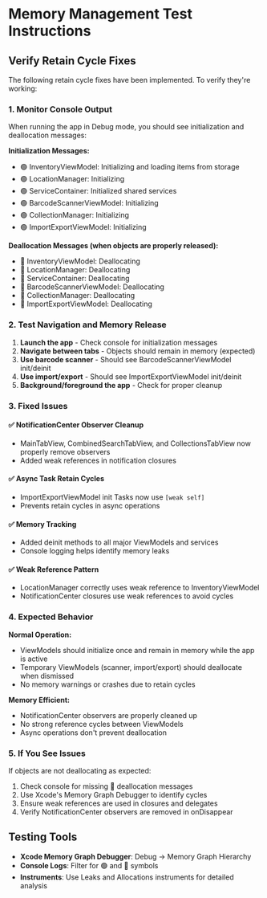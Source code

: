 # Memory Management Test Instructions

## Verify Retain Cycle Fixes

The following retain cycle fixes have been implemented. To verify they're working:

### 1. Monitor Console Output

When running the app in Debug mode, you should see initialization and deallocation messages:

**Initialization Messages:**
- 🟢 InventoryViewModel: Initializing and loading items from storage
- 🟢 LocationManager: Initializing
- 🟢 ServiceContainer: Initialized shared services
- 🟢 BarcodeScannerViewModel: Initializing
- 🟢 CollectionManager: Initializing
- 🟢 ImportExportViewModel: Initializing

**Deallocation Messages (when objects are properly released):**
- 🔴 InventoryViewModel: Deallocating
- 🔴 LocationManager: Deallocating
- 🔴 ServiceContainer: Deallocating
- 🔴 BarcodeScannerViewModel: Deallocating
- 🔴 CollectionManager: Deallocating
- 🔴 ImportExportViewModel: Deallocating

### 2. Test Navigation and Memory Release

1. **Launch the app** - Check console for initialization messages
2. **Navigate between tabs** - Objects should remain in memory (expected)
3. **Use barcode scanner** - Should see BarcodeScannerViewModel init/deinit
4. **Use import/export** - Should see ImportExportViewModel init/deinit
5. **Background/foreground the app** - Check for proper cleanup

### 3. Fixed Issues

#### ✅ NotificationCenter Observer Cleanup
- MainTabView, CombinedSearchTabView, and CollectionsTabView now properly remove observers
- Added weak references in notification closures

#### ✅ Async Task Retain Cycles
- ImportExportViewModel init Tasks now use `[weak self]`
- Prevents retain cycles in async operations

#### ✅ Memory Tracking
- Added deinit methods to all major ViewModels and services
- Console logging helps identify memory leaks

#### ✅ Weak Reference Pattern
- LocationManager correctly uses weak reference to InventoryViewModel
- NotificationCenter closures use weak references to avoid cycles

### 4. Expected Behavior

**Normal Operation:**
- ViewModels should initialize once and remain in memory while the app is active
- Temporary ViewModels (scanner, import/export) should deallocate when dismissed
- No memory warnings or crashes due to retain cycles

**Memory Efficient:**
- NotificationCenter observers are properly cleaned up
- No strong reference cycles between ViewModels
- Async operations don't prevent deallocation

### 5. If You See Issues

If objects are not deallocating as expected:
1. Check console for missing 🔴 deallocation messages
2. Use Xcode's Memory Graph Debugger to identify cycles
3. Ensure weak references are used in closures and delegates
4. Verify NotificationCenter observers are removed in onDisappear

## Testing Tools

- **Xcode Memory Graph Debugger**: Debug → Memory Graph Hierarchy
- **Console Logs**: Filter for 🟢 and 🔴 symbols
- **Instruments**: Use Leaks and Allocations instruments for detailed analysis 